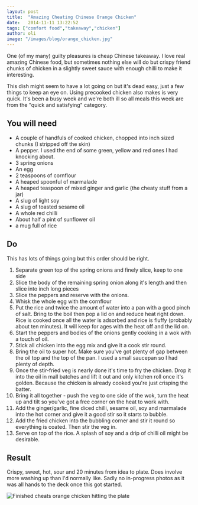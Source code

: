 ```yaml
---
layout: post
title:  "Amazing Cheating Chinese Orange Chicken"
date:   2014-11-11 13:22:52
tags: ["comfort food","takeaway","chicken"]
author: oli
image: "/images/blog/orange_chicken.jpg"
---
```


One (of my many) guilty pleasures is cheap Chinese takeaway.  I love real amazing Chinese food, but sometimes nothing else will do but crispy friend chunks of chicken in a slightly sweet sauce with enough chilli to make it interesting.

This dish might seem to have a lot going on but it's dead easy, just a few things to keep an eye on.  Using precooked chicken also makes is very quick.  It's been a busy week and we're both ill so all meals this week are from the "quick and satisfying" category.


## You will need

* A couple of handfuls of cooked chicken, chopped into inch sized chunks (I stripped off the skin)
* A pepper.  I used the end of some green, yellow and red ones I had knocking about.
* 3 spring onions
* An egg
* 2 teaspoons of cornflour
* A heaped spoonful of marmalade
* A heaped teaspoon of mixed ginger and garlic (the cheaty stuff from a jar)
* A slug of light soy
* A slug of toasted sesame oil
* A whole red chilli
* About half a pint of sunflower oil
* a mug full of rice


## Do

This has lots of things going but this order should be right.

1. Separate green top of the spring onions and finely slice, keep to one side
2. Slice the body of the remaining spring onion along it's length and then slice into inch long pieces
3. Slice the peppers and reserve with the onions.
4. Whisk the whole egg with the cornflour
5. Put the rice and twice the amount of water into a pan with a good pinch of salt.  Bring to the boil then pop a lid on and reduce heat right down.  Rice is cooked once all the water is adsorbed and rice is fluffy (probably about ten minutes).  It will keep for ages with the heat off and the lid on.
6. Start the peppers and bodies of the onions gently cooking in a wok with a touch of oil.
7. Stick all chicken into the egg mix and give it a cook stir round.
8. Bring the oil to super hot.  Make sure you've got plenty of gap between the oil top and the top of the pan.  I used a small saucepan so I had plenty of depth.
9. Once the stir-fried veg is nearly done it's time to fry the chicken.  Drop it into the oil in mall batches and lift it out and only kitchen roll once it's golden.  Because the chicken is already cooked you're just crisping the batter.
10. Bring it all together - push the veg to one side of the wok, turn the heat up and tilt so you've got a free corner on the heat to work with.
11. Add the ginger/garlic, fine diced chilli, sesame oil, soy and marmalade into the hot corner and give it a good stir so it starts to bubble.
12. Add the fried chicken into the bubbling corner and stir it round so everything is coated.  Then stir the veg in.
13. Serve on top of the rice.  A splash of soy and a drip of chilli oil might be desirable.



## Result

Crispy, sweet, hot, sour and 20 minutes from idea to plate.  Does involve more washing up than I'd normally like.  Sadly no in-progress photos as it was all hands to the deck once this got started.

![Finished cheats orange chicken hitting the plate](/images/blog/orange_chicken.jpg "Finished cheats orange chicken hitting the plate")

